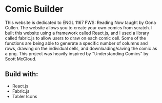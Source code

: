 # Comic Builder

This website is dedicated to ENGL 1167 FWS: Reading Now taught by Oona Cullen. The website allows you to create your own comics from scratch. I built this website using a framework called React.js, and I used a library called fabric.js to allow users to draw on each comic cell. Some of the functions are being able to generate a specific number of columns and rows, drawing on the individual cells, and downloading/saving the comic as a png. This project was heavily inspired by "Understanding Comics" by Scott McCloud.

## Build with:

- React.js
- Fabric.js
- Tabler Icons
